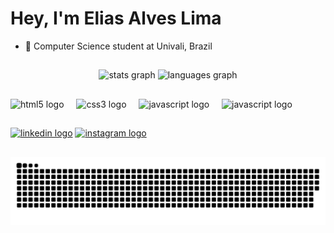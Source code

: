 # Hey, I'm Elias Alves Lima

- 📖 Computer Science student at Univali, Brazil

##

<div align="center">
  <img src="https://github-readme-stats.vercel.app/api?username=eliasAlvs&hide_title=false&hide_rank=false&show_icons=true&include_all_commits=true&count_private=true&disable_animations=false&theme=transparent&locale=en&hide_border=false" height="150" alt="stats graph"/>
  <img src="https://github-readme-stats.vercel.app/api/top-langs?username=eliasAlvs&locale=en&hide_title=false&layout=compact&card_width=320&langs_count=5&theme=transparent&hide_border=false" height="150" alt="languages graph"/>
</div>

##

<div align="left">
  <img src="https://cdn.jsdelivr.net/gh/devicons/devicon/icons/html5/html5-original.svg" height="30" alt="html5 logo"  />
  <img width="12" />
  <img src="https://cdn.jsdelivr.net/gh/devicons/devicon/icons/css3/css3-original.svg" height="30" alt="css3 logo"  />
  <img width="12" />
  <img src="https://cdn.jsdelivr.net/gh/devicons/devicon/icons/javascript/javascript-original.svg" height="30" alt="javascript logo"  />
  <img width="12" />
  <img src="https://cdn.jsdelivr.net/gh/devicons/devicon/icons/c/c-original.svg" height="30" alt="javascript logo"  />
  <img width="12" />
</div>

##

<a href="https://www.linkedin.com/in/elias-alves-lima-9a0980362/" target="_blank"><img src="https://img.shields.io/static/v1?message=LinkedIn&logo=linkedin&label=&color=0077B5&logoColor=white&labelColor=&style=for-the-badge" height="35" alt="linkedin logo" target="_blank"/></a>
<a href="https://www.instagram.com/elias.alvslima/" target="_blank"><img src="https://img.shields.io/static/v1?message=Instagram&logo=instagram&label=&color=E4405F&logoColor=white&labelColor=&style=for-the-badge" height="35" alt="instagram logo" target="_blank"/></a>

## 

<picture>
   <source media="(prefers-color-scheme: dark)" srcset="https://raw.githubusercontent.com/eliasAlvs/eliasAlvs/output/github-snake-dark.svg" />
   <source media="(prefers-color-scheme: light)" srcset="https://raw.githubusercontent.com/eliasAlvs/eliasAlvs/output/github-snake.svg" />
   <img alt="github-snake" src="https://raw.githubusercontent.com/eliasAlvs/eliasAlvs/output/github-snake.svg" />
 </picture>
